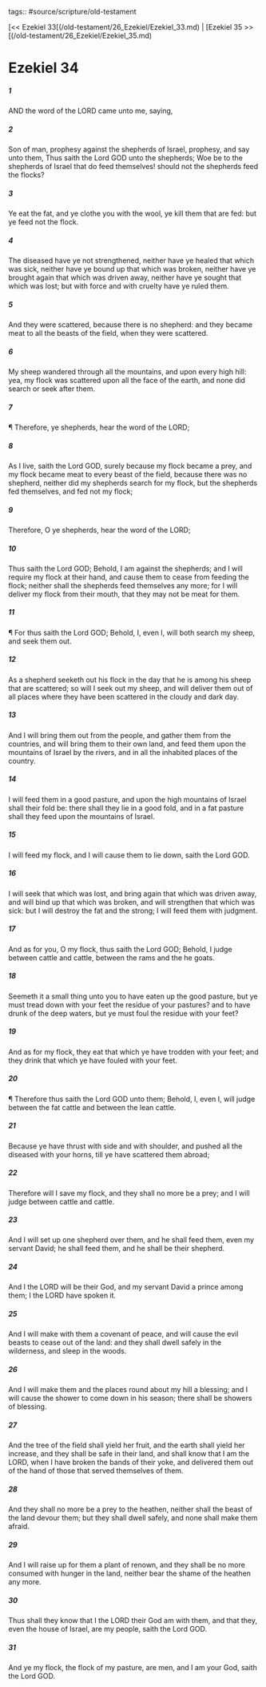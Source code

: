 tags:: #source/scripture/old-testament

[<< Ezekiel 33[(/old-testament/26_Ezekiel/Ezekiel_33.md) | [Ezekiel 35 >>[(/old-testament/26_Ezekiel/Ezekiel_35.md)

# Ezekiel 34

##### 1

AND the word of the LORD came unto me, saying,

##### 2

Son of man, prophesy against the shepherds of Israel, prophesy, and say unto them, Thus saith the Lord GOD unto the shepherds; Woe be to the shepherds of Israel that do feed themselves! should not the shepherds feed the flocks?

##### 3

Ye eat the fat, and ye clothe you with the wool, ye kill them that are fed: but ye feed not the flock.

##### 4

The diseased have ye not strengthened, neither have ye healed that which was sick, neither have ye bound up that which was broken, neither have ye brought again that which was driven away, neither have ye sought that which was lost; but with force and with cruelty have ye ruled them.

##### 5

And they were scattered, because there is no shepherd: and they became meat to all the beasts of the field, when they were scattered.

##### 6

My sheep wandered through all the mountains, and upon every high hill: yea, my flock was scattered upon all the face of the earth, and none did search or seek after them.

##### 7

¶ Therefore, ye shepherds, hear the word of the LORD;

##### 8

As I live, saith the Lord GOD, surely because my flock became a prey, and my flock became meat to every beast of the field, because there was no shepherd, neither did my shepherds search for my flock, but the shepherds fed themselves, and fed not my flock;

##### 9

Therefore, O ye shepherds, hear the word of the LORD;

##### 10

Thus saith the Lord GOD; Behold, I am against the shepherds; and I will require my flock at their hand, and cause them to cease from feeding the flock; neither shall the shepherds feed themselves any more; for I will deliver my flock from their mouth, that they may not be meat for them.

##### 11

¶ For thus saith the Lord GOD; Behold, I, even I, will both search my sheep, and seek them out.

##### 12

As a shepherd seeketh out his flock in the day that he is among his sheep that are scattered; so will I seek out my sheep, and will deliver them out of all places where they have been scattered in the cloudy and dark day.

##### 13

And I will bring them out from the people, and gather them from the countries, and will bring them to their own land, and feed them upon the mountains of Israel by the rivers, and in all the inhabited places of the country.

##### 14

I will feed them in a good pasture, and upon the high mountains of Israel shall their fold be: there shall they lie in a good fold, and in a fat pasture shall they feed upon the mountains of Israel.

##### 15

I will feed my flock, and I will cause them to lie down, saith the Lord GOD.

##### 16

I will seek that which was lost, and bring again that which was driven away, and will bind up that which was broken, and will strengthen that which was sick: but I will destroy the fat and the strong; I will feed them with judgment.

##### 17

And as for you, O my flock, thus saith the Lord GOD; Behold, I judge between cattle and cattle, between the rams and the he goats.

##### 18

Seemeth it a small thing unto you to have eaten up the good pasture, but ye must tread down with your feet the residue of your pastures? and to have drunk of the deep waters, but ye must foul the residue with your feet?

##### 19

And as for my flock, they eat that which ye have trodden with your feet; and they drink that which ye have fouled with your feet.

##### 20

¶ Therefore thus saith the Lord GOD unto them; Behold, I, even I, will judge between the fat cattle and between the lean cattle.

##### 21

Because ye have thrust with side and with shoulder, and pushed all the diseased with your horns, till ye have scattered them abroad;

##### 22

Therefore will I save my flock, and they shall no more be a prey; and I will judge between cattle and cattle.

##### 23

And I will set up one shepherd over them, and he shall feed them, even my servant David; he shall feed them, and he shall be their shepherd.

##### 24

And I the LORD will be their God, and my servant David a prince among them; I the LORD have spoken it.

##### 25

And I will make with them a covenant of peace, and will cause the evil beasts to cease out of the land: and they shall dwell safely in the wilderness, and sleep in the woods.

##### 26

And I will make them and the places round about my hill a blessing; and I will cause the shower to come down in his season; there shall be showers of blessing.

##### 27

And the tree of the field shall yield her fruit, and the earth shall yield her increase, and they shall be safe in their land, and shall know that I am the LORD, when I have broken the bands of their yoke, and delivered them out of the hand of those that served themselves of them.

##### 28

And they shall no more be a prey to the heathen, neither shall the beast of the land devour them; but they shall dwell safely, and none shall make them afraid.

##### 29

And I will raise up for them a plant of renown, and they shall be no more consumed with hunger in the land, neither bear the shame of the heathen any more.

##### 30

Thus shall they know that I the LORD their God am with them, and that they, even the house of Israel, are my people, saith the Lord GOD.

##### 31

And ye my flock, the flock of my pasture, are men, and I am your God, saith the Lord GOD.
